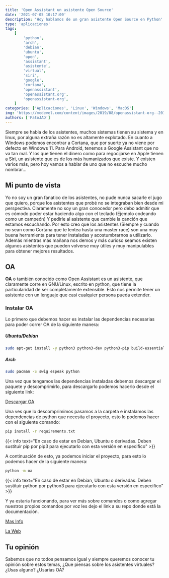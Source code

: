 ```yaml
---
title: 'Open Assistant un asistente Open Source'
date: '2021-07-05 10:17:00'
description: 'Hoy hablamos de un gran asistente Open Source en Python'
type: 'aplicaciones'
tags:
    [
        'python',
        'arch',
        'debian',
        'ubuntu',
        'open',
        'assistant',
        'asistente',
        'virtual',
        'siri',
        'google',
        'cortana',
        'openassistant',
        'openassistant.org',
        'openassistant-org',
    ]
categories: ['Aplicaciones', 'Linux', 'Windows', 'MacOS']
img: 'https://medevel.com/content/images/2019/08/openassistant-org--2019-08-11_7_32.jpg'
authors: ['PatoJAD']
---
```


Siempre se habla de los asistentes, muchos sistemas tienen su sistema y en linux, por alguna extraña razón no es altamente explotado. En cuanto a Windows podemos encontrar a Cortana, que por suerte ya no viene por defecto en Windows 11. Para Android, tenemos a Google Assistant que no va tan mal. Y los que tienen el dinero como para regocijarse en Apple tienen a Siri, un asistente que es de los más humanizados que existe. Y existen varios más, pero hoy vamos a hablar de uno que no escuche mucho nombrar...

## Mi punto de vista

Yo no soy un gran fanatico de los asistentes, no pude nunca sacarle el jugo que quiero, porque los asistentes que probé no se integraban bien desde mi perspectiva. Claramente no soy un gran conocedor pero debo admitir que es cómodo poder estar haciendo algo con el teclado (Ejemplo codeando como un campeón) Y pedirle al asistente que cambie la canción que estamos escuchando. Por esto creo que los asistentes (Siempre y cuando no sean como Cortana que te lentea hasta una master race) son una muy buena herramienta para tener instaladas y acostumbrarnos a utilizarlo. Además mientras más mañana nos demos y más curioso seamos existen algunos asistentes que pueden volverse muy útiles y muy manipulables para obtener mejores resultados.

## OA

**OA** o también conocido como Open Assistant es un asistente, que claramente corre en GNU/Linux, escrito en python, que tiene la particularidad de ser completamente extensible. Esto nos permite tener un asistente con un lenguaje que casi cualquier persona pueda extender.

### Instalar OA

Lo primero que debemos hacer es instalar las dependencias necesarias para poder correr OA de la siguiente manera:

##### Ubuntu/Debian

```bash
sudo apt-get install -y python3 python3-dev python3-pip build-essential swig git libpulse-dev espeak libasound2-dev
```

##### Arch

```bash
sudo pacman -S swig espeak python
```

Una vez que tengamos las dependencias instaladas debemos descargar el paquete y descomprimirlo, para descargarlo podemos hacerlo desde el siguiente link:

[Descargar OA](https://github.com/openassistant/oa-core/archive/master.zip")

Una ves que lo descomprimimos pasamos a la carpeta e instalamos las dependencias de python que necesita el proyecto, esto lo podemos hacer con el siguiente comando:

```bash
pip install -r requirements.txt
```

{{< info text="En caso de estar en Debian, Ubuntu o derivadas. Deben sustituir pip por pip3 para ejecutarlo con esta versión en especifico" >}}

A continuación de esto, ya podemos iniciar el proyecto, para esto lo podemos hacer de la siguiente manera:

```bash
python -m oa
```

{{< info text="En caso de estar en Debian, Ubuntu o derivadas. Deben sustituir python por python3 para ejecutarlo con esta versión en especifico" >}}

Y ya estaría funcionando, para ver más sobre comandos o como agregar nuestros propios comandos por voz les dejo el link a su repo donde está la documentación.

[Mas Info](https://github.com/openassistant/oa-core)

[La Web](https://openassistant.org/)

## Tu opinión

Sabemos que no todos pensamos igual y siempre queremos conocer tu opinión sobre estos temas, ¿Que piensas sobre los asistentes virtuales? ¿Usas alguno? ¿Usarias OA?
